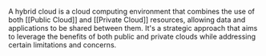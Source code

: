 A hybrid cloud is a cloud computing environment that combines the use of both [[Public Cloud]] and [[Private Cloud]] resources, allowing data and applications to be shared between them. It's a strategic approach that aims to leverage the benefits of both public and private clouds while addressing certain limitations and concerns.